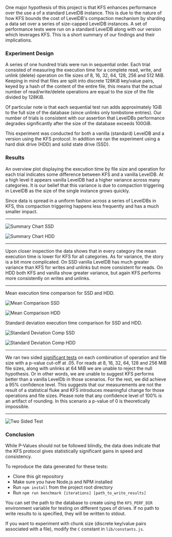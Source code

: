 One major hypothesis of this project is that KFS enhances performance over 
the use a of a standard LevelDB instance. This is due to the nature of how 
KFS bounds the cost of LevelDB's compaction mechanism by sharding a data set 
over a series of size-capped LevelDB instances. A set of performance tests 
were run on a standard LevelDB along with our version which leverages KFS. 
This is a short summary of our findings and their implications. 

### Experiment Design 

A series of one hundred trials were run in sequential order. 
Each trial consisted of measuring the execution time for a complete read, 
write, and unlink (delete) operation on file sizes of 8, 16, 32, 64, 128, 256 
and 512 MiB. Keeping in mind that files are split into discrete 128KiB key/value 
pairs, keyed by a hash of the content of the entire file, this means that the 
actual number of read/write/delete operations are equal to the size of the file
divided by 128KiB.

Of particular note is that each sequential test run adds approximately 1GiB to 
the full size of the database (since unlinks only tombstone entries). Our 
number of trials is consistent with our assertion that LevelDBs performance 
degrades significantly after the size of the database exceeds 100GiB.

This experiment was conducted for both a vanilla (standard) LevelDB and a 
version using the KFS protocol. In addition we ran the experiment using 
a hard disk drive (HDD) and solid state drive (SSD). 

### Results 

An overview plot displaying the execution time by file size and operation for 
each trial indicates some difference between KFS and a vanilla LevelDB. At a 
high level it appears vanilla LevelDB had a higher variance across many 
categories. It is our belief that this variance is due to compaction triggering 
in LevelDB as the size of the single instance grows quickly.

Since data is spread in a uniform fashion across a series of LevelDBs in KFS, 
this compaction triggering happens less frequently and has a much smaller 
impact.

---

![Summary Chart SSD](doc/img/performance-test-overview-kfs-vs-vanilla-ssd-128.png)

![Summary Chart HDD](doc/img/performance-test-overview-kfs-vs-vanilla-hdd-128.png)

---

Upon closer inspection the data shows that in every category the mean execution
time is lower for KFS for all categories. As for variance, the story is a bit more 
complicated. On SSD vanilla LevelDB has much greater variance than KFS for writes and 
unlinks but more consistent for reads. On HDD both KFS and vanilla show greater 
variance, but again KFS performs more consistently on writes and unlinks. 

---

Mean execution time comparison for SSD and HDD. 

![Mean Comparison SSD](doc/img/mean-by-operation-and-db-ssd-128.png)

![Mean Comparison HDD](doc/img/mean-by-operation-and-db-hdd-128.png)

Standard deviation execution time comparison for SSD and HDD. 

![Standard Deviation Comp SSD](doc/img/sd-by-operation-and-db-ssd-128.png)

![Standard Deviation Comp HDD](doc/img/sd-by-operation-and-db-hdd-128.png)


---

We ran two sided 
[significant tests](http://www.stat.yale.edu/Courses/1997-98/101/sigtest.htm) 
on each combination of operation and file size with a p-value cut-off at .05.
For reads at 8, 16, 32, 64, 128 and 256 MiB file sizes, along with unlinks at 64 MiB we are 
unable to reject the null hypothesis. Or in other words, we are unable to suggest KFS 
performs better than a vanilla LevelDb in those scenarios. For the rest, we did achieve 
a 95% confidence level. This suggests that our measurements are not the 
result of a statistical fluke and KFS introduces meaningful change for those operations 
and file sizes. Please note that any confidence level of 100% is an artifact of rounding. 
In this scenario a p-value of 0 is theoretically impossible.

---

![Two Sided Test](doc/img/kfs-vs-vanilla-two-sided-test-128.png)

### Conclusion 

While P-Values should not be followed blindly, the data does indicate that 
the KFS protocol gives statistically significant gains in speed and consistency.

To reproduce the data generated for these tests:

* Clone this git repository
* Make sure you have Node.js and NPM installed
* Run `npm install` from the project root directory
* Run `npm run benchmark [iterations] [path_to_write_results]`

You can set the path to the database to create using the `KFS_PERF_DIR` 
environment variable for testing on different types of drives. If no path to 
write results to is specified, they will be written to stdout.

If you want to experiment with chunk size (discrete key/value pairs associated 
with a file), modify the `C` constant in `lib/constants.js`.
